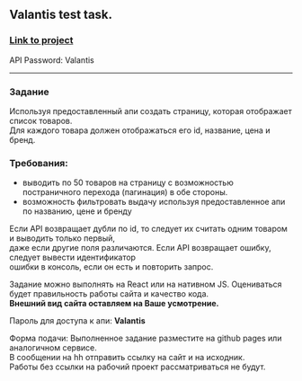 ## Valantis test task.### [Link to project](https://l-aleksey-nikolaev-l.github.io/Valantis/)API Password: Valantis---### Задание<br>Используя предоставленный апи создать страницу, которая отображает список товаров.<br>Для каждого товара должен отображаться его id, название, цена и бренд.<br>### Требования:<br> - выводить по 50 товаров на страницу с возможностью постраничного перехода (пагинация) в обе стороны. - возможность фильтровать выдачу используя предоставленное апи по названию, цене и брендуЕсли API возвращает дубли по id, то следует их считать одним товаром и выводить только первый,<br>даже если другие поля различаются. Если API возвращает ошибку, следует вывести идентификатор<br>ошибки в консоль, если он есть и повторить запрос.<br>Задание можно выполнять на React или на нативном JS.Оцениваться будет правильность работы сайта и качество кода.<br>**Внешний вид сайта оставляем на Ваше усмотрение.**Пароль для доступа к апи: **Valantis**Форма подачи:Выполненное задание разместите на github pages или аналогичном сервисе.<br>В сообщении на hh отправить ссылку на сайт и на исходник.<br>Работы без ссылки на рабочий проект рассматриваться не будут.